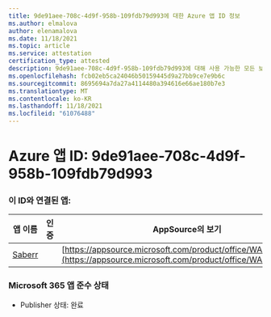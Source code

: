 ```yaml
---
title: 9de91aee-708c-4d9f-958b-109fdb79d993에 대한 Azure 앱 ID 정보
ms.author: elmalova
author: elenamalova
ms.date: 11/18/2021
ms.topic: article
ms.service: attestation
certification_type: attested
description: 9de91aee-708c-4d9f-958b-109fdb79d993에 대해 사용 가능한 모든 보안 및 규정 준수 정보입니다.
ms.openlocfilehash: fcb02eb5ca24046b50159445d9a27bb9ce7e9b6c
ms.sourcegitcommit: 8695694a7da27a4114480a394616e66ae180b7e3
ms.translationtype: MT
ms.contentlocale: ko-KR
ms.lasthandoff: 11/18/2021
ms.locfileid: "61076488"
---
```

# <a name="azure-app-id-9de91aee-708c-4d9f-958b-109fdb79d993"></a>Azure 앱 ID: 9de91aee-708c-4d9f-958b-109fdb79d993


### <a name="apps-associated-with-this-id"></a>이 ID와 연결된 앱:
| **앱 이름** | **인증** | **AppSource의 보기** |
|--------------|---------------|-----------------------|
| [Saberr](https://docs.microsoft.com/microsoft-365-app-certification/forward/WA200001501) |  | [https://appsource.microsoft.com/product/office/WA200001501](https://appsource.microsoft.com/product/office/WA200001501) |

### <a name="microsoft-365-app-compliance-status"></a>Microsoft 365 앱 준수 상태
- Publisher 상태: 완료
